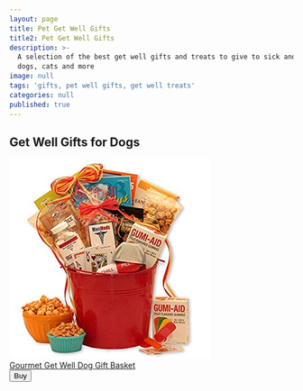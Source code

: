 ```yaml
---
layout: page
title: Pet Get Well Gifts
title2: Pet Get Well Gifts
description: >-
  A selection of the best get well gifts and treats to give to sick and unwell
  dogs, cats and more
image: null
tags: 'gifts, pet well gifts, get well treats'
categories: null
published: true
---
```

<p></p>

<h2>Get Well Gifts for Dogs</h2>

<div class="product-cta-box"><a href=""><img src="/img/man-meds-get-well-gift-basket.jpeg" alt="" /></a>
<div class="product-cta-heading">
<a href="">Gourmet Get Well Dog Gift Basket</a>
  
  
<div class="product-cta-button-centre"><a href=""><button type="button" class="product-cta-button">Buy</button></a>
</div>
</div>